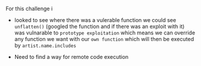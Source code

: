 For this challenge i

- looked to see where there was a vulerable function we could see `unflatten()` (googled the function and if there was an exploit with it) was vulnarable to `prototype exploitation` which means we can override any function we want with our `own function` which will then be executed by `artist.name.includes`

- Need to find a way for remote code execution